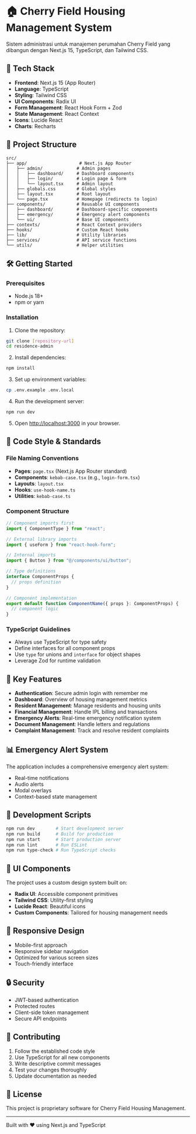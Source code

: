 # 🏠 Cherry Field Housing Management System

Sistem administrasi untuk manajemen perumahan Cherry Field yang dibangun dengan Next.js 15, TypeScript, dan Tailwind CSS.

## 🚀 Tech Stack

- **Frontend**: Next.js 15 (App Router)
- **Language**: TypeScript
- **Styling**: Tailwind CSS
- **UI Components**: Radix UI
- **Form Management**: React Hook Form + Zod
- **State Management**: React Context
- **Icons**: Lucide React
- **Charts**: Recharts

## 📁 Project Structure

```
src/
├── app/                    # Next.js App Router
│   ├── admin/             # Admin pages
│   │   ├── dashboard/     # Dashboard components
│   │   ├── login/         # Login page & form
│   │   └── layout.tsx     # Admin layout
│   ├── globals.css        # Global styles
│   ├── layout.tsx         # Root layout
│   └── page.tsx           # Homepage (redirects to login)
├── components/            # Reusable UI components
│   ├── dashboard/         # Dashboard-specific components
│   ├── emergency/         # Emergency alert components
│   └── ui/                # Base UI components
├── contexts/              # React Context providers
├── hooks/                 # Custom React hooks
├── lib/                   # Utility libraries
├── services/              # API service functions
└── utils/                 # Helper utilities
```

## 🛠️ Getting Started

### Prerequisites

- Node.js 18+ 
- npm or yarn

### Installation

1. Clone the repository:
```bash
git clone [repository-url]
cd residence-admin
```

2. Install dependencies:
```bash
npm install
```

3. Set up environment variables:
```bash
cp .env.example .env.local
```

4. Run the development server:
```bash
npm run dev
```

5. Open [http://localhost:3000](http://localhost:3000) in your browser.

## 📝 Code Style & Standards

### File Naming Conventions

- **Pages**: `page.tsx` (Next.js App Router standard)
- **Components**: `kebab-case.tsx` (e.g., `login-form.tsx`)
- **Layouts**: `layout.tsx` 
- **Hooks**: `use-hook-name.ts`
- **Utilities**: `kebab-case.ts`

### Component Structure

```typescript
// Component imports first
import { ComponentType } from "react";

// External library imports
import { useForm } from "react-hook-form";

// Internal imports
import { Button } from "@/components/ui/button";

// Type definitions
interface ComponentProps {
  // props definition
}

// Component implementation
export default function ComponentName({ props }: ComponentProps) {
  // component logic
}
```

### TypeScript Guidelines

- Always use TypeScript for type safety
- Define interfaces for all component props
- Use `type` for unions and `interface` for object shapes
- Leverage Zod for runtime validation

## 🧩 Key Features

- **Authentication**: Secure admin login with remember me
- **Dashboard**: Overview of housing management metrics
- **Resident Management**: Manage residents and housing units
- **Financial Management**: Handle IPL billing and transactions
- **Emergency Alerts**: Real-time emergency notification system
- **Document Management**: Handle letters and regulations
- **Complaint Management**: Track and resolve resident complaints

## 📊 Emergency Alert System

The application includes a comprehensive emergency alert system:

- Real-time notifications
- Audio alerts
- Modal overlays
- Context-based state management

## 🔧 Development Scripts

```bash
npm run dev        # Start development server
npm run build      # Build for production
npm run start      # Start production server
npm run lint       # Run ESLint
npm run type-check # Run TypeScript checks
```

## 🎨 UI Components

The project uses a custom design system built on:

- **Radix UI**: Accessible component primitives
- **Tailwind CSS**: Utility-first styling
- **Lucide React**: Beautiful icons
- **Custom Components**: Tailored for housing management needs

## 📱 Responsive Design

- Mobile-first approach
- Responsive sidebar navigation
- Optimized for various screen sizes
- Touch-friendly interface

## 🔒 Security

- JWT-based authentication
- Protected routes
- Client-side token management
- Secure API endpoints

## 🚧 Contributing

1. Follow the established code style
2. Use TypeScript for all new components
3. Write descriptive commit messages
4. Test your changes thoroughly
5. Update documentation as needed

## 📄 License

This project is proprietary software for Cherry Field Housing Management.

---

Built with ❤️ using Next.js and TypeScript

